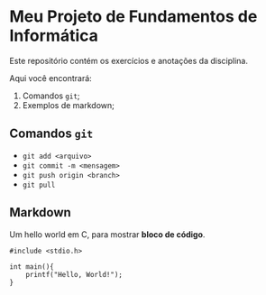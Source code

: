 # Meu Projeto de Fundamentos de Informática
Este repositório contém os exercícios e anotações da disciplina.

Aqui você encontrará:
1. Comandos `git`;
2. Exemplos de markdown;

## Comandos `git`

* `git add <arquivo>`
* `git commit -m <mensagem>`
* `git push origin <branch>`
* `git pull`

## Markdown

Um hello world em C, para mostrar **bloco de código**.

```
#include <stdio.h>

int main(){
    printf("Hello, World!");
}
```